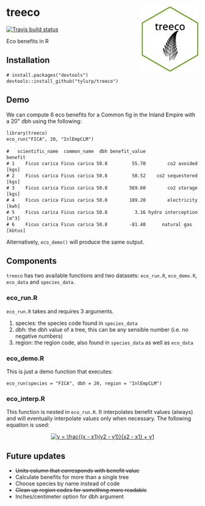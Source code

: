 # treeco <img src="inst/figures/treeco.png" align="right" width=150/>
[![Travis build status](https://travis-ci.org/tyluRp/treeco.svg?branch=master)](https://travis-ci.org/tyluRp/treeco)

Eco benefits in R

## Installation

```
# install.packages("devtools")
devtools::install_github("tylurp/treeco")
```

## Demo

We can compute 6 eco benefits for a Common fig in the Inland Empire with a 20" dbh using the following:

```
library(treeco)
eco_run("FICA", 20, "InlEmpCLM")

#   scientific_name  common_name  dbh benefit_value                  benefit
# 1    Ficus carica Ficus carica 50.8         55.70        co2 avoided [kgs]
# 2    Ficus carica Ficus carica 50.8         50.52    co2 sequestered [kgs]
# 3    Ficus carica Ficus carica 50.8        569.60        co2 storage [kgs]
# 4    Ficus carica Ficus carica 50.8        189.20        electricity [kwh]
# 5    Ficus carica Ficus carica 50.8          3.16 hydro interception [m^3]
# 6    Ficus carica Ficus carica 50.8        -81.40      natural gas [kbtus]
```

Alternatively, `eco_demo()` will produce the same output.

## Components

`treeco` has two available functions and two datasets: `eco_run.R`, `eco_demo.R`, `eco_data` and `species_data`.

### eco_run.R

`eco_run.R` takes and requires 3 arguments.

1. species: the species code found in `species_data`
2. dbh: the dbh value of a tree, this can be any sensible number (i.e. no negative numbers)
3. region: the region code, also found in `species_data` as well as `eco_data`

### eco_demo.R

This is just a demo function that executes:

```
eco_run(species = "FICA", dbh = 20, region = "InlEmpCLM")
```

### eco_interp.R

This function is nested in `eco_run.R`. It interpolates benefit values (always) and will eventually interpolate values only when necessary. The following equation is used:

<p align="center"><a href="http://www.codecogs.com/eqnedit.php?latex=y&space;=&space;\frac{(x&space;-&space;x1)(y2&space;-&space;y1)}{x2&space;-&space;x1}&space;&plus;&space;y1" target="_blank"><img src="http://latex.codecogs.com/svg.latex?y&space;=&space;\frac{(x&space;-&space;x1)(y2&space;-&space;y1)}{x2&space;-&space;x1}&space;&plus;&space;y1" title="y = \frac{(x - x1)(y2 - y1)}{x2 - x1} + y1" /></a></p>

## Future updates

* ~~Units column that corresponds with benefit value~~
* Calculate benefits for more than a single tree
* Choose species by name instead of code
* ~~Clean up region codes for something more readable~~
* Inches/centimeter option for dbh argument
